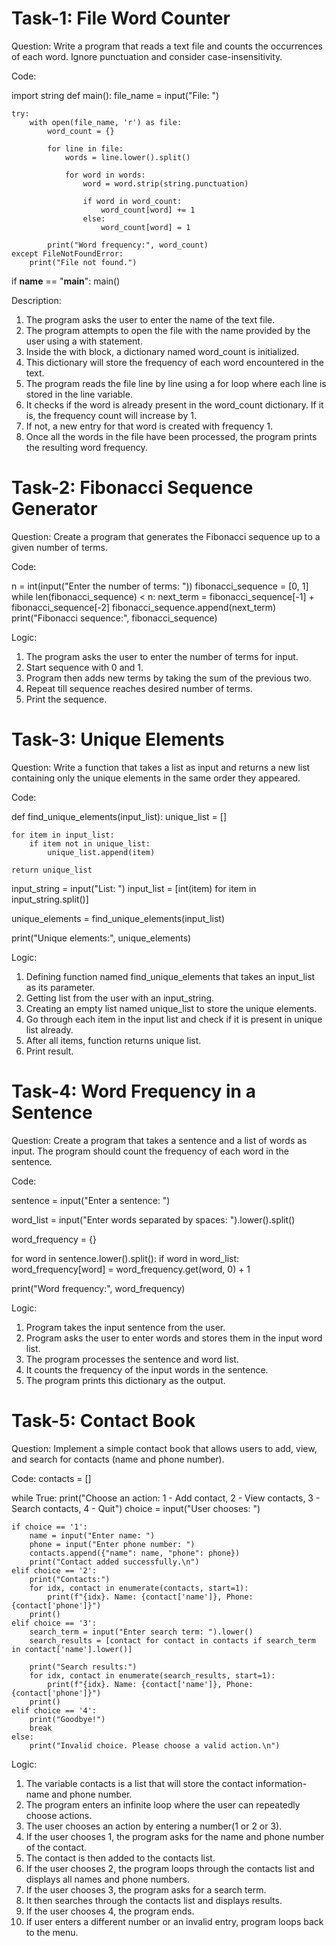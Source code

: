 # Task-1: File Word Counter
Question: Write a program that reads a text file and counts the occurrences of each word. Ignore punctuation and consider case-insensitivity.

Code:

import string
def main():
    file_name = input("File: ")

    try:
        with open(file_name, 'r') as file:
            word_count = {}
            
            for line in file:
                words = line.lower().split()

                for word in words:
                    word = word.strip(string.punctuation)
                    
                    if word in word_count:
                        word_count[word] += 1
                    else:
                        word_count[word] = 1

            print("Word frequency:", word_count)
    except FileNotFoundError:
        print("File not found.")
if __name__ == "__main__":
    main()

Description:
1. The program asks the user to enter the name of the text file.
2. The program attempts to open the file with the name provided by the user using a with statement.
3. Inside the with block, a dictionary named word_count is initialized.
4. This dictionary will store the frequency of each word encountered in the text.
5. The program reads the file line by line using a for loop where each line is stored in the line variable.
6. It checks if the word is already present in the word_count dictionary. If it is, the frequency count will increase by 1.
7. If not, a new entry for that word is created with frequency 1.
8. Once all the words in the file have been processed, the program prints the resulting word frequency.


# Task-2: Fibonacci Sequence Generator

Question: Create a program that generates the Fibonacci sequence up to a given number of terms.

Code:

n = int(input("Enter the number of terms: "))
fibonacci_sequence = [0, 1]
while len(fibonacci_sequence) < n:
    next_term = fibonacci_sequence[-1] + fibonacci_sequence[-2]
    fibonacci_sequence.append(next_term)
print("Fibonacci sequence:", fibonacci_sequence)

Logic:
1. The program asks the user to enter the number of terms for input.
2. Start sequence with 0 and 1.
3. Program then adds new terms by taking the sum of the previous two.
4. Repeat till sequence reaches desired number of terms.
5. Print the sequence.


# Task-3: Unique Elements

Question: Write a function that takes a list as input and returns a new list containing only the unique elements in the same order they appeared.

Code:

def find_unique_elements(input_list):
    unique_list = []
    
    for item in input_list:
        if item not in unique_list:
            unique_list.append(item)
    
    return unique_list
    
input_string = input("List: ")
input_list = [int(item) for item in input_string.split()]

unique_elements = find_unique_elements(input_list)

print("Unique elements:", unique_elements)

Logic:
1. Defining function named find_unique_elements that takes an input_list as its parameter.
2. Getting list from the user with an input_string.
3. Creating an empty list named unique_list to store the unique elements.
4. Go through each item in the input list and check if it is present in unique list already.
5. After all items, function returns unique list.
6. Print result.

# Task-4: Word Frequency in a Sentence

Question: Create a program that takes a sentence and a list of words as input. The program should count the frequency of each word in the sentence.

Code:

sentence = input("Enter a sentence: ")

word_list = input("Enter words separated by spaces: ").lower().split()

word_frequency = {}

for word in sentence.lower().split():
    if word in word_list:
        word_frequency[word] = word_frequency.get(word, 0) + 1

print("Word frequency:", word_frequency)

Logic:
1. Program takes the input sentence from the user.
2. Program asks the user to enter words and stores them in the input word list.
3. The program processes the sentence and word list.
4. It counts the frequency of the input words in the sentence.
5.  The program prints this dictionary as the output.


# Task-5: Contact Book

Question: Implement a simple contact book that allows users to add, view, and search for contacts (name and phone number).

Code:
contacts = []

while True:
    print("Choose an action: 1 - Add contact, 2 - View contacts, 3 - Search contacts, 4 - Quit")
    choice = input("User chooses: ")

    if choice == '1':
        name = input("Enter name: ")
        phone = input("Enter phone number: ")
        contacts.append({"name": name, "phone": phone})
        print("Contact added successfully.\n")
    elif choice == '2':
        print("Contacts:")
        for idx, contact in enumerate(contacts, start=1):
            print(f"{idx}. Name: {contact['name']}, Phone: {contact['phone']}")
        print()
    elif choice == '3':
        search_term = input("Enter search term: ").lower()
        search_results = [contact for contact in contacts if search_term in contact['name'].lower()]
        
        print("Search results:")
        for idx, contact in enumerate(search_results, start=1):
            print(f"{idx}. Name: {contact['name']}, Phone: {contact['phone']}")
        print()
    elif choice == '4':
        print("Goodbye!")
        break
    else:
        print("Invalid choice. Please choose a valid action.\n")

Logic:
1. The variable contacts is a list that will store the contact information- name and phone number.
2. The program enters an infinite loop where the user can repeatedly choose actions.
3. The user chooses an action by entering a number(1 or 2 or 3).
4. If the user chooses 1, the program asks for the name and phone number of the contact.
5. The contact is then added to the contacts list.
6. If the user chooses 2, the program loops through the contacts list and displays all names and phone numbers.
7. If the user chooses 3, the program asks for a search term.
8. It then searches through the contacts list and displays results.
9. If the user chooses 4, the program ends.
10. If user enters a different number or an invalid entry, program loops back to the menu.
